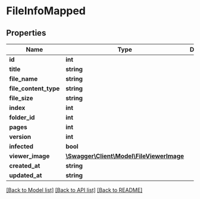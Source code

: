 # FileInfoMapped

## Properties
Name | Type | Description | Notes
------------ | ------------- | ------------- | -------------
**id** | **int** |  | [optional] 
**title** | **string** |  | [optional] 
**file_name** | **string** |  | [optional] 
**file_content_type** | **string** |  | [optional] 
**file_size** | **string** |  | [optional] 
**index** | **int** |  | [optional] 
**folder_id** | **int** |  | [optional] 
**pages** | **int** |  | [optional] 
**version** | **int** |  | [optional] 
**infected** | **bool** |  | [optional] 
**viewer_image** | [**\Swagger\Client\Model\FileViewerImage**](FileViewerImage.md) |  | [optional] 
**created_at** | **string** |  | [optional] 
**updated_at** | **string** |  | [optional] 

[[Back to Model list]](../README.md#documentation-for-models) [[Back to API list]](../README.md#documentation-for-api-endpoints) [[Back to README]](../README.md)


